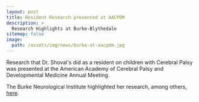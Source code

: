 ```yaml
---
layout: post
title: Resident Research presented at AACPDM
description: >
  Research Highlights at Burke-Blythedale
sitemap: false
image:
  path: /assets/img/news/burke-at-aacpdm.jpg
---
```


Research that Dr. Shoval's did as a resident on children with Cerebral Palsy was presented at the American Academy of Cerebral Palsy and Developmental Medicine Annual Meeting.

The Burke Neurological Institute highlighted her research, among others, [here](https://burke.weill.cornell.edu/burke-blythedale-pediatric-neuroscience-research-collaboration/impact/presentations/burke-blythedale).
